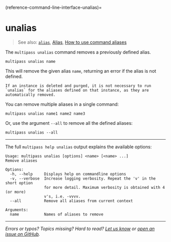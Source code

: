 (reference-command-line-interface-unalias)=
# unalias

> See also: [`alias`](/reference/command-line-interface/alias), [Alias](/explanation/alias), [How to use command aliases](/how-to-guides/manage-instances/use-instance-command-aliases)

The `multipass unalias` command removes a previously defined alias. 

```{code-block} text
multipass unalias name
```

This will remove the given alias `name`, returning an error if the alias is not defined. 

```{note}
If an instance is deleted and purged, it is not necessary to run `unalias` for the aliases defined on that instance, as they are automatically removed.
```

You can remove multiple aliases in a single command:

```{code-block} text
multipass unalias name1 name2 name3
```

Or, use the argument `--all` to remove all the defined aliases:

```{code-block} text
multipass unalias --all
```

---

The full `multipass help unalias` output explains the available options:

```{code-block} text
Usage: multipass unalias [options] <name> [<name> ...]
Remove aliases

Options:
  -h, --help     Displays help on commandline options
  -v, --verbose  Increase logging verbosity. Repeat the 'v' in the short option
                 for more detail. Maximum verbosity is obtained with 4 (or more)
                 v's, i.e. -vvvv.
  --all          Remove all aliases from current context

Arguments:
  name           Names of aliases to remove
```

---

*Errors or typos? Topics missing? Hard to read? <a href="https://docs.google.com/forms/d/e/1FAIpQLSd0XZDU9sbOCiljceh3rO_rkp6vazy2ZsIWgx4gsvl_Sec4Ig/viewform?usp=pp_url&entry.317501128=https://multipass.run/docs/unalias-command" target="_blank">Let us know</a> or <a href="https://github.com/canonical/multipass/issues/new/choose" target="_blank">open an issue on GitHub</a>.*

